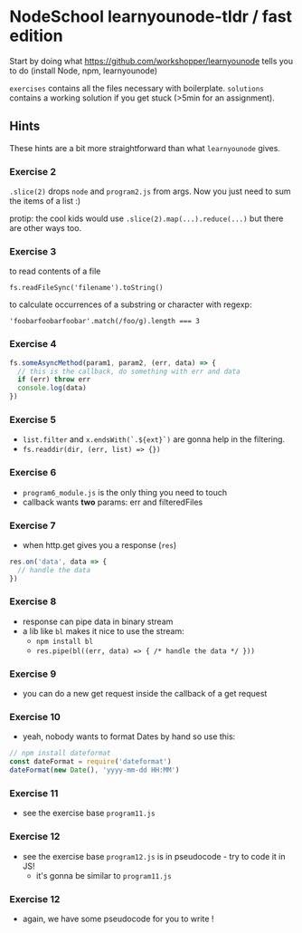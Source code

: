 # NodeSchool learnyounode-tldr / fast edition

Start by doing what https://github.com/workshopper/learnyounode tells you to do (install Node, npm, learnyounode)

`exercises` contains all the files necessary with boilerplate.
`solutions` contains a working solution if you get stuck (>5min for an assignment).

## Hints

These hints are a bit more straightforward than what `learnyounode` gives.

### Exercise 2

`.slice(2)` drops `node` and `program2.js` from args.
Now you just need to sum the items of a list :)

protip: the cool kids would use `.slice(2).map(...).reduce(...)` but there are other ways too.

### Exercise 3

to read contents of a file

`fs.readFileSync('filename').toString()`

to calculate occurrences of a substring or character with regexp:

`'foobarfoobarfoobar'.match(/foo/g).length === 3`

### Exercise 4

```javascript
fs.someAsyncMethod(param1, param2, (err, data) => {
  // this is the callback, do something with err and data
  if (err) throw err
  console.log(data)
})
```

### Exercise 5

* `list.filter` and ```x.endsWith(`.${ext}`)``` are gonna help in the filtering.
* `fs.readdir(dir, (err, list) => {})`

### Exercise 6

* `program6_module.js` is the only thing you need to touch
* callback wants **two** params: err and filteredFiles

### Exercise 7

* when http.get gives you a response (`res`)

```javascript
res.on('data', data => {
  // handle the data
})
```

### Exercise 8

* response can pipe data in binary stream
* a lib like `bl` makes it nice to use the stream:
  * `npm install bl`
  * `res.pipe(bl((err, data) => { /* handle the data */ }))`

### Exercise 9

* you can do a new get request inside the callback of a get request

### Exercise 10

* yeah, nobody wants to format Dates by hand so use this:
```javascript
// npm install dateformat
const dateFormat = require('dateformat')
dateFormat(new Date(), 'yyyy-mm-dd HH:MM')
```

### Exercise 11

* see the exercise base `program11.js`

### Exercise 12

* see the exercise base `program12.js` is in pseudocode - try to code it in JS!
  * it's gonna be similar to `program11.js`

### Exercise 12

* again, we have some pseudocode for you to write !
